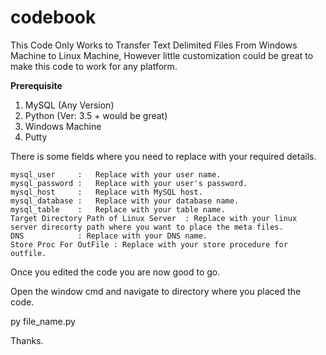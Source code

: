 # codebook
This Code Only Works to Transfer Text Delimited Files From Windows Machine to Linux Machine, However little customization could be great to make this code to work for any platform.

<b>Prerequisite</b>
  
1. MySQL (Any Version)
2. Python (Ver: 3.5 + would be great)
3. Windows Machine
4. Putty

There is some fields where you need to replace with your required details.

`mysql_user     :   Replace with your user name.`<br>
`mysql_password :   Replace with your user's password.`<br>
`mysql_host     :   Replace with MySQL host.`<br>
`mysql_database :   Replace with your database name.`<br>
`mysql_table    :   Replace with your table name.`<br>
`Target Directory Path of Linux Server  : Replace with your linux server direcorty path where you want to place the meta files.`<br>
`DNS            : Replace with your DNS name.`<br>
`Store Proc For OutFile : Replace with your store procedure for outfile.`<br>

Once you edited the code you are now good to go.

Open the window cmd and navigate to directory where you placed the code.

py file_name.py

Thanks.
